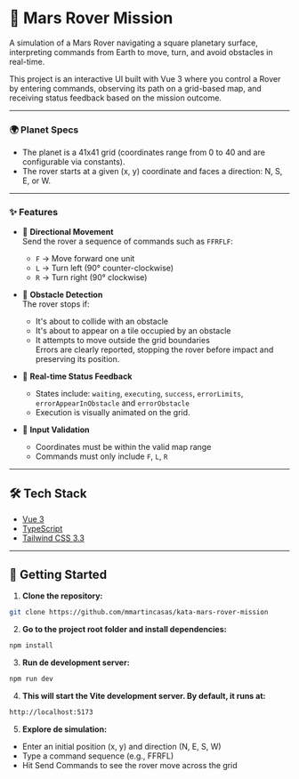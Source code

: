# 🚀 Mars Rover Mission

A simulation of a Mars Rover navigating a square planetary surface, interpreting commands from Earth to move, turn, and avoid obstacles in real-time.

This project is an interactive UI built with Vue 3 where you control a Rover by entering commands, observing its path on a grid-based map, and receiving status feedback based on the mission outcome.

---

### 🌍 Planet Specs

- The planet is a 41x41 grid (coordinates range from 0 to 40 and are configurable via constants).
- The rover starts at a given (x, y) coordinate and faces a direction: N, S, E, or W.

---

### ✨ Features

- 🧭 **Directional Movement**  
  Send the rover a sequence of commands such as `FFRFLF`:
  - `F` → Move forward one unit
  - `L` → Turn left (90° counter-clockwise)
  - `R` → Turn right (90° clockwise)

- 🚧 **Obstacle Detection**  
  The rover stops if:
  - It's about to collide with an obstacle
  - It's about to appear on a tile occupied by an obstacle
  - It attempts to move outside the grid boundaries  
  Errors are clearly reported, stopping the rover before impact and preserving its position.

- 🔄 **Real-time Status Feedback**
  - States include: `waiting`, `executing`, `success`, `errorLimits`, `errorAppearInObstacle` and `errorObstacle`
  - Execution is visually animated on the grid.

- 🧪 **Input Validation**
  - Coordinates must be within the valid map range
  - Commands must only include `F`, `L`, `R`

---

## 🛠️ Tech Stack

- [Vue 3](https://vuejs.org/)
- [TypeScript](https://www.typescriptlang.org/)
- [Tailwind CSS 3.3](https://tailwindcss.com/)

---

## 🚀 Getting Started

1. **Clone the repository:**

```bash
git clone https://github.com/mmartincasas/kata-mars-rover-mission
```

2. **Go to the project root folder and install dependencies:**

```bash
npm install
```

3. **Run de development server:**

```bash
npm run dev
```

4. **This will start the Vite development server. By default, it runs at:**

```bash
http://localhost:5173
```

5. **Explore de simulation:**

  - Enter an initial position (x, y) and direction (N, E, S, W)
  - Type a command sequence (e.g., FFRFL)
  - Hit Send Commands to see the rover move across the grid
